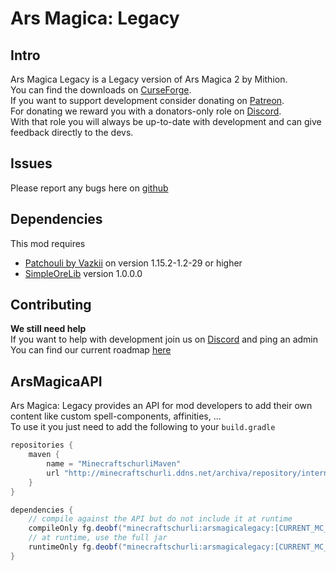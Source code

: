 # Ars Magica: Legacy
## Intro
Ars Magica Legacy is a Legacy version of Ars Magica 2 by Mithion.  
You can find the downloads on [CurseForge](https://www.curseforge.com/minecraft/mc-mods/ars-magica-legacy).  
If you want to support development consider donating on [Patreon](https://www.patreon.com/minecraftschurli).  
For donating we reward you with a donators-only role on [Discord](https://discord.gg/tzgtYHB).  
With that role you will always be up-to-date with development and can give feedback directly to the devs.

## Issues
Please report any bugs here on [github](https://github.com/Minecraftschurli/ArsMagicaLegacy/issues)  

## Dependencies
This mod requires 
- [Patchouli by Vazkii](https://www.curseforge.com/minecraft/mc-mods/patchouli) on version 1.15.2-1.2-29 or higher
- [SimpleOreLib](https://www.curseforge.com/minecraft/mc-mods/simpleorelib) version 1.0.0.0

## Contributing
**We still need help**  
If you want to help with development join us on [Discord](https://discord.gg/tzgtYHB) and ping an admin  
You can find our current roadmap [here](ROADMAP.md)

## ArsMagicaAPI
Ars Magica: Legacy provides an API for mod developers to add their own content like custom spell-components, affinities, ...  
To use it you just need to add the following to your `build.gradle`

```gradle
repositories {
    maven {
        name = "MinecraftschurliMaven"
        url "http://minecraftschurli.ddns.net/archiva/repository/internal/"
    }
}

dependencies {
    // compile against the API but do not include it at runtime
    compileOnly fg.deobf("minecraftschurli:arsmagicalegacy:[CURRENT_MC_VERSION]-[CURRENT_ARSMAGICA_VERSION]:api")
    // at runtime, use the full jar
    runtimeOnly fg.deobf("minecraftschurli:arsmagicalegacy:[CURRENT_MC_VERSION]-[CURRENT_ARSMAGICA_VERSION]")
}
```
